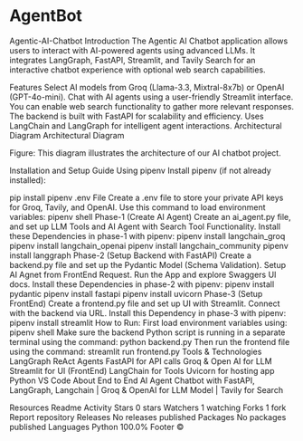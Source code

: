 # AgentBot
Agentic-AI-Chatbot
Introduction
The Agentic AI Chatbot application allows users to interact with AI-powered agents using advanced LLMs. It integrates LangGraph, FastAPI, Streamlit, and Tavily Search for an interactive chatbot experience with optional web search capabilities.

Features
Select AI models from Groq (Llama-3.3, Mixtral-8x7b) or OpenAI (GPT-4o-mini).
Chat with AI agents using a user-friendly Streamlit interface.
You can enable web search functionality to gather more relevant responses.
The backend is built with FastAPI for scalability and efficiency.
Uses LangChain and LangGraph for intelligent agent interactions.
Architectural Diagram
Architectural Diagram

Figure: This diagram illustrates the architecture of our AI chatbot project.

Installation and Setup Guide
Using pipenv
Install pipenv (if not already installed):

 pip install pipenv
.env File
Create a .env file to store your private API keys for Groq, Tavily, and OpenAI.
Use this command to load environment variables: pipenv shell
Phase-1 (Create AI Agent)
Create an ai_agent.py file, and set up LLM Tools and AI Agent with Search Tool Functionality.
Install these Dependencies in phase-1 with pipenv:
 pipenv install langchain_groq
 pipenv install langchain_openai
 pipenv install langchain_community
pipenv install langgraph
Phase-2 (Setup Backend with FastAPI)
Create a backend.py file and set up the Pydantic Model (Schema Validation).
Setup AI Agnet from FrontEnd Request.
Run the App and explore Swaggers UI docs.
Install these Dependencies in phase-2 with pipenv:
 pipenv install pydantic
 pipenv install fastapi
 pipenv install uvicorn
Phase-3 (Setup FrontEnd)
Create a frontend.py file and set up UI with Streamlit.
Connect with the backend via URL.
Install this Dependency in phase-3 with pipenv:
 pipenv install streamlit
How to Run:
First load environment variables using: pipenv shell
Make sure the backend Python script is running in a separate terminal using the command: python backend.py
Then run the frontend file using the command: streamlit run frontend.py
Tools & Technologies
LangGraph ReAct Agents
FastAPI for API calls
Groq & Open AI for LLM
Streamlit for UI (FrontEnd)
LangChain for Tools
Uvicorn for hosting app
Python
VS Code
About
End to End AI Agent Chatbot with FastAPI, LangGraph, Langchain | Groq & OpenAI for LLM Model | Tavily for Search

Resources
 Readme
 Activity
Stars
 0 stars
Watchers
 1 watching
Forks
 1 fork
Report repository
Releases
No releases published
Packages
No packages published
Languages
Python
100.0%
Footer
©
